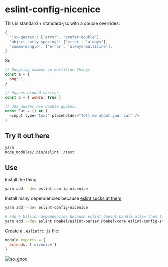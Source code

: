 # eslint-config-nicenice

This is standard + standard-jsx with a couple overrides:

```js
{
  'jsx-quotes': ['error', 'prefer-double'],
  'object-curly-spacing': ['error', 'always'],
  'comma-dangle': ['error', 'always-multiline'],
}
```

So

```js
// Dangling commas on multiline things
const a = {
  omg: 1,
}

// Spaces around curleys
const b = { wowza: true }

// JSX quotes are double quotes.
const Cat = () => (
  <input type="text" placeholder="Tell me about your cat" />
)
```

## Try it out here
```sh
yarn
node_modules/.bin/eslint ./test
```

## Use

Install the thing

```sh
yarn add --dev eslint-config-nicenice
```

Install many dependencies because [eslint sucks at them](https://github.com/eslint/eslint/issues/3458)

```sh
yarn add --dev eslint-config-nicenice

# add a billion dependencies because eslint doesnt handle allow them to be wrapped up in this package. Sorry
yarn add --dev eslint @babel/eslint-parser @babel/core eslint-config-standard eslint-config-standard-jsx eslint-plugin-import eslint-plugin-node eslint-plugin-promise eslint-plugin-react eslint-plugin-no-only-tests eslint-plugin-react-camel-case eslint-plugin-n
```

Create a `.eslintrc.js` file:

```js
module.exports = {
  extends: ['nicenice']
}
```

![so_good](https://user-images.githubusercontent.com/69169/38057017-f6b53d9e-3292-11e8-954e-8900809d442c.png)
